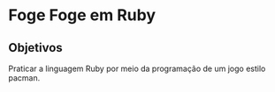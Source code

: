 # Foge Foge em Ruby
## Objetivos
Praticar a linguagem Ruby por meio da programação de um jogo estilo pacman.